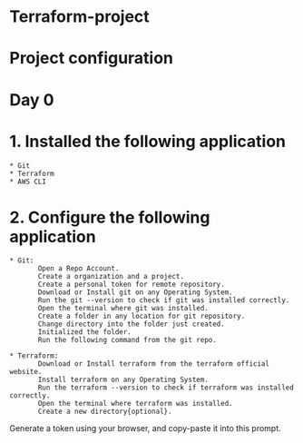 # Terraform-project

# Project configuration

# Day 0

# 1. Installed the following application

    * Git
    * Terraform
    * AWS CLI

# 2. Configure the following application

    * Git: 
           Open a Repo Account.
           Create a organization and a project.
           Create a personal token for remote repository.
           Download or Install git on any Operating System.
           Run the git --version to check if git was installed correctly.
           Open the terminal where git was installed.
           Create a folder in any location for git repository.
           Change directory into the folder just created.
           Initialized the folder.
           Run the following command from the git repo.

    * Terraform:  
           Download or Install terraform from the terraform official website.
           Install terraform on any Operating System.
           Run the terraform --version to check if terraform was installed correctly.
           Open the terminal where terraform was installed.
           Create a new directory{optional}.

Generate a token using your browser, and copy-paste it into this prompt.
